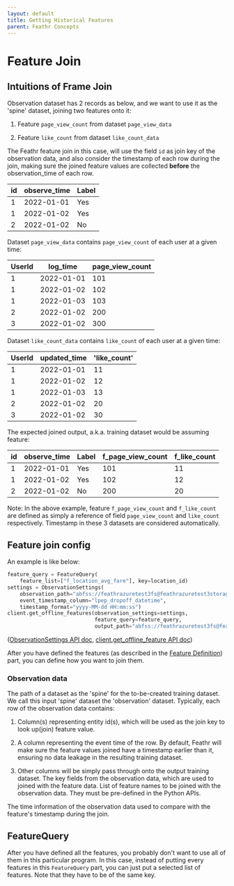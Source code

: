 ```yaml
---
layout: default
title: Getting Historical Features
parent: Feathr Concepts
---
```


# Feature Join

## Intuitions of Frame Join

Observation dataset has 2 records as below, and we want to use it as the 'spine' dataset, joining two features onto it:

1) Feature `page_view_count` from dataset `page_view_data`

2) Feature `like_count` from dataset `like_count_data`

The Feathr feature join in this case, will use the field `id` as join key of the observation data, and also consider the timestamp of each row during the join, making sure the joined feature values are collected **before** the observation_time of each row.

| id | observe_time | Label |
| --- | --- | --- |
| 1 | 2022-01-01 | Yes |
| 1 | 2022-01-02 | Yes |
| 2 | 2022-01-02 | No  |

Dataset `page_view_data` contains `page_view_count` of each user at a given time:

| UserId | log_time | page_view_count |
| --- | --- | --- |
|1 | 2022-01-01 | 101 |
|1 | 2022-01-02 | 102 |
|1 | 2022-01-03 | 103 |
|2 | 2022-01-02 | 200 |
|3 | 2022-01-02 | 300 |

Dataset `like_count_data` contains `like_count` of each user at a given time:

| UserId | updated_time | 'like_count' |
| --- | --- | --- |
|1 | 2022-01-01 | 11 |
|1 | 2022-01-02 | 12 |
|1 | 2022-01-03 | 13 |
|2 | 2022-01-02 | 20 |
|3 | 2022-01-02 | 30 |

The expected joined output, a.k.a. training dataset would be assuming feature:

| id | observe_time | Label | f_page_view_count | f_like_count|
| --- | --- | --- | --- | --- |
|1 | 2022-01-01 | Yes | 101 | 11 |
|1 | 2022-01-02 | Yes | 102 | 12 |
|2 | 2022-01-02 | No | 200 | 20

Note: In the above example, feature `f_page_view_count` and `f_like_count` are defined as simply a reference of field `page_view_count` and `like_count` respectively. Timestamp in these 3 datasets are considered automatically.

## Feature join config

An example is like below:

```python
feature_query = FeatureQuery(
    feature_list=["f_location_avg_fare"], key=location_id)
settings = ObservationSettings(
    observation_path="abfss://feathrazuretest3fs@feathrazuretest3storage.dfs.core.windows.net/demo_data/green_tripdata_2020-04.csv",
    event_timestamp_column="lpep_dropoff_datetime",
    timestamp_format="yyyy-MM-dd HH:mm:ss")
client.get_offline_features(observation_settings=settings,
                            feature_query=feature_query,
                            output_path="abfss://feathrazuretest3fs@feathrazuretest3storage.dfs.core.windows.net/demo_data/output.avro")

```

([ObservationSettings API doc](https://feathr.readthedocs.io/en/latest/feathr.html#feathr.ObservationSettings),
[client.get_offline_feature API doc](https://feathr.readthedocs.io/en/latest/feathr.html#feathr.FeathrClient.get_offline_features))

After you have defined the features (as described in the [Feature Definition](feature-definition.md)) part, you can define how you want to join them.

### Observation data

The path of a dataset as the 'spine' for the to-be-created training dataset. We call this input 'spine' dataset the 'observation' dataset. Typically, each row of the observation data contains:

1. Column(s) representing entity id(s), which will be used as the join key to look up(join) feature value.

2. A column representing the event time of the row. By default, Feathr will make sure the feature values joined have a timestamp earlier than it, ensuring no data leakage in the resulting training dataset.

3. Other columns will be simply pass through onto the output training dataset.
The key fields from the observation data, which are used to joined with the feature data.
List of feature names to be joined with the observation data. They must be pre-defined in the Python APIs.

The time information of the observation data used to compare with the feature's timestamp during the join.

## FeatureQuery

After you have defined all the features, you probably don't want to use all of them in this particular program. In this case, instead of putting every features in this `FeatureQuery` part, you can just put a selected list of features. Note that they have to be of the same key.
